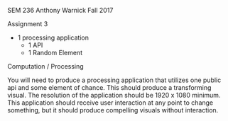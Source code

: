 SEM 236
Anthony Warnick
Fall 2017

Assignment 3

- 1 processing application 
	- 1 API
	- 1 Random Element

Computation / Processing

You will need to produce a processing application that utilizes one public api and some element of chance. This should produce a transforming visual. The resolution of the application should be 1920 x 1080 minimum. This application should receive user interaction at any point to change something, but it should produce compelling visuals without interaction. 